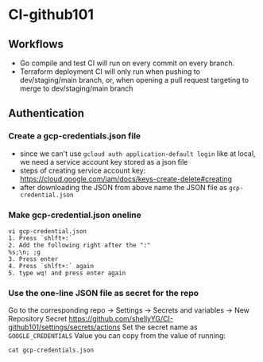 # CI-github101

## Workflows
- Go compile and test CI will run on every commit on every branch.
- Terraform deployment CI will only run when pushing to dev/staging/main branch, or, when opening a pull request targeting to merge to dev/staging/main branch


## Authentication
### Create a gcp-credentials.json file 
- since we can't use `gcloud auth application-default login` like at local, we need a service account key stored as a json file
- steps of creating service account key: https://cloud.google.com/iam/docs/keys-create-delete#creating
- after downloading the JSON from above name the JSON file as `gcp-credential.json`

### Make gcp-credential.json oneline
```shell
vi gcp-credential.json
1. Press `shlft+:`
2. Add the following right after the ":"
%s;\n; ;g
3. Press enter
4. Press `shlft+:` again
5. type wq! and press enter again
```

### Use the one-line JSON file as secret for the repo
Go to the corresponding repo -> Settings -> Secrets and variables -> New Repository Secret
https://github.com/shellyYG/CI-github101/settings/secrets/actions
Set the secret name as `GOOGLE_CREDENTIALS`
Value you can copy from the value of running:
```shell
cat gcp-credentials.json
```